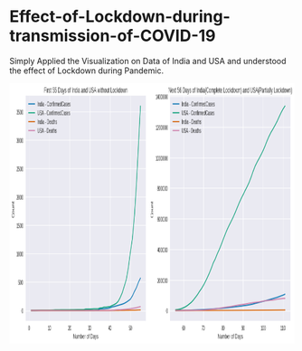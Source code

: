 # Effect-of-Lockdown-during-transmission-of-COVID-19
Simply Applied the Visualization on Data of India and USA and understood the effect of Lockdown during Pandemic.


<img src = "https://github.com/nileshchilka1/Effect-of-Lockdown-during-transmission-of-COVID-19/blob/master/Effect%20of%20Lockdown.png"
         alt = "HTML Tutorial" height = "460" width = "750" />

